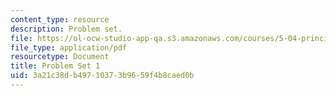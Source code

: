 ```yaml
---
content_type: resource
description: Problem set.
file: https://ol-ocw-studio-app-qa.s3.amazonaws.com/courses/5-04-principles-of-inorganic-chemistry-ii-fall-2008/3a21c38db49710373b9659f4b8caed0b_5_04_f08_ps1.pdf
file_type: application/pdf
resourcetype: Document
title: Problem Set 1
uid: 3a21c38d-b497-1037-3b96-59f4b8caed0b
---
```

